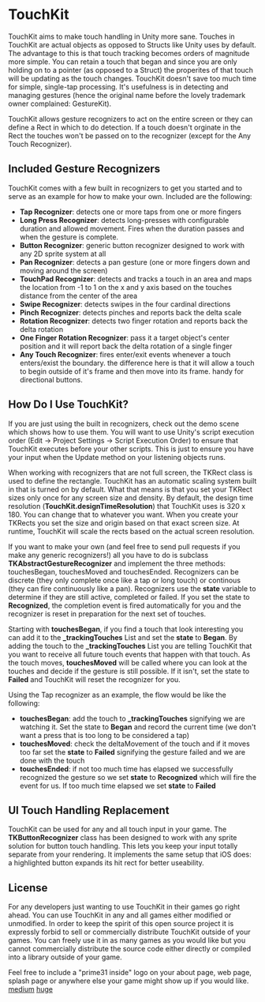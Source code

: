 TouchKit
====

TouchKit aims to make touch handling in Unity more sane. Touches in TouchKit are actual objects as opposed to Structs like Unity uses by default. The advantage to this is that touch tracking becomes orders of magnitude more simple. You can retain a touch that began and since you are only holding on to a pointer (as opposed to a Struct) the properites of that touch will be updating as the touch changes. TouchKit doesn't save too much time for simple, single-tap processing. It's usefulness is in detecting and managing gestures (hence the original name before the lovely trademark owner complained: GestureKit).

TouchKit allows gesture recognizers to act on the entire screen or they can define a Rect in which to do detection. If a touch doesn't orginate in the Rect the touches won't be passed on to the recognizer (except for the Any Touch Recognizer).


Included Gesture Recognizers
---

TouchKit comes with a few built in recognizers to get you started and to serve as an example for how to make your own. Included are the following:
* **Tap Recognizer**: detects one or more taps from one or more fingers
* **Long Press Recognizer**: detects long-presses with configurable duration and allowed movement. Fires when the duration passes and when the gesture is complete.
* **Button Recognizer**: generic button recognizer designed to work with any 2D sprite system at all
* **Pan Recognizer**: detects a pan gesture (one or more fingers down and moving around the screen)
* **TouchPad Recognizer**: detects and tracks a touch in an area and maps the location from -1 to 1 on the x and y axis based on the touches distance from the center of the area
* **Swipe Recognizer**: detects swipes in the four cardinal directions
* **Pinch Recognizer**: detects pinches and reports back the delta scale
* **Rotation Recognizer**: detects two finger rotation and reports back the delta rotation
* **One Finger Rotation Recognizer**: pass it a target object's center position and it will report back the delta rotation of a single finger
* **Any Touch Recognizer**: fires enter/exit events whenever a touch enters/exist the boundary. the difference here is that it will allow a touch to begin outside of it's frame and then move into its frame. handy for directional buttons.


How Do I Use TouchKit?
-----

If you are just using the built in recognizers, check out the demo scene which shows how to use them. You will want to use Unity's script execution order (Edit -> Project Settings -> Script Execution Order) to ensure that TouchKit executes before your other scripts. This is just to ensure you have your input when the Update method on your listening objects runs.

When working with recognizers that are not full screen, the TKRect class is used to define the rectangle. TouchKit has an automatic scaling system built in that is turned on by default. What that means is that you set your TKRect sizes only once for any screen size and density. By default, the design time resolution (**TouchKit.designTimeResolution**) that TouchKit uses is 320 x 180. You can change that to whatever you want. When you create your TKRects you set the size and origin based on that exact screen size. At runtime, TouchKit will scale the rects based on the actual screen resolution.

If you want to make your own (and feel free to send pull requests if you make any generic recognizers!) all you have to do is subclass **TKAbstractGestureRecognizer** and implement the three methods: touchesBegan, touchesMoved and touchesEnded. Recognizers can be discrete (they only complete once like a tap or long touch) or continous (they can fire continuously like a pan). Recognizers use the **state** variable to determine if they are still active, completed or failed. If you set the state to **Recognized**, the completion event is fired automatically for you and the recognizer is reset in preparation for the next set of touches.

Starting with **touchesBegan**, if you find a touch that look interesting you can add it to the **_trackingTouches** List and set the **state** to **Began**. By adding the touch to the **_trackingTouches** List you are telling TouchKit that you want to receive all future touch events that happen with that touch. As the touch moves, **touchesMoved** will be called where you can look at the touches and decide if the gesture is still possible. If it isn't, set the state to **Failed** and TouchKit will reset the recognizer for you.

Using the Tap recognizer as an example, the flow would be like the following:
* **touchesBegan**: add the touch to **_trackingTouches** signifying we are watching it. Set the state to **Began** and record the current time (we don't want a press that is too long to be considered a tap)
* **touchesMoved**: check the deltaMovement of the touch and if it moves too far set the **state** to **Failed** signifying the gesture failed and we are done with the touch
* **touchesEnded**: if not too much time has elapsed we successfully recognized the gesture so we set **state** to **Recognized** which will fire the event for us. If too much time elapsed we set **state** to **Failed**



UI Touch Handling Replacement
----

TouchKit can be used for any and all touch input in your game. The **TKButtonRecognizer** class has been designed to work with any sprite solution for button touch handling. This lets you keep your input totally separate from your rendering. It implements the same setup that iOS does: a highlighted button expands its hit rect for better useability.


License
----
For any developers just wanting to use TouchKit in their games go right ahead.  You can use TouchKit in any and all games either modified or unmodified.  In order to keep the spirit of this open source project it is expressly forbid to sell or commercially distribute TouchKit outside of your games. You can freely use it in as many games as you would like but you cannot commercially distribute the source code either directly or compiled into a library outside of your game.

Feel free to include a "prime31 inside" logo on your about page, web page, splash page or anywhere else your game might show up if you would like.
[medium](https://prime31.com/content/images/prime31-logo.svg)
[huge](https://prime31.com/content/images/prime31-box.svg)
